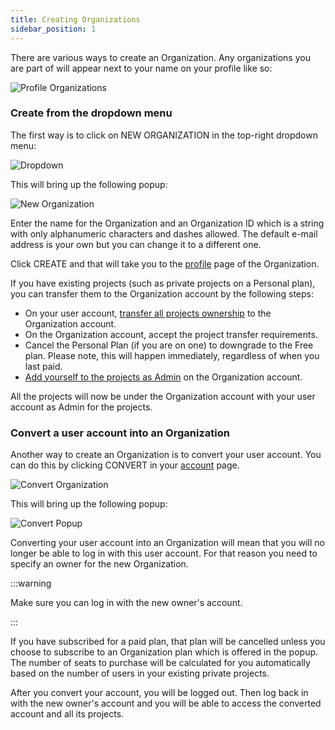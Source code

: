 ```yaml
---
title: Creating Organizations
sidebar_position: 1
---
```


There are various ways to create an Organization. Any organizations you are part of will appear next to your name on your profile like so:

![Profile Organizations](/images/user-manual/organizations/organizations.jpg)

### Create from the dropdown menu

The first way is to click on NEW ORGANIZATION in the top-right dropdown menu:

![Dropdown](/images/user-manual/organizations/dropdown.png)

This will bring up the following popup:

![New Organization](/images/user-manual/organizations/new-organization.jpg)

Enter the name for the Organization and an Organization ID which is a string with only alphanumeric characters and dashes allowed. The default e-mail address is your own but you can change it to a different one.

Click CREATE and that will take you to the [profile][4] page of the Organization.

If you have existing projects (such as private projects on a Personal plan), you can transfer them to the Organization account by the following steps:

* On your user account, [transfer all projects ownership][5] to the Organization account.
* On the Organization account, accept the project transfer requirements.
* Cancel the Personal Plan (if you are on one) to downgrade to the Free plan. Please note, this will happen immediately, regardless of when you last paid.
* [Add yourself to the projects as Admin][6] on the Organization account.

All the projects will now be under the Organization account with your user account as Admin for the projects.

### Convert a user account into an Organization

Another way to create an Organization is to convert your user account. You can do this by clicking CONVERT in your [account][7] page.

![Convert Organization](/images/user-manual/organizations/convert.png)

This will bring up the following popup:

![Convert Popup](/images/user-manual/organizations/convert-popup.png)

Converting your user account into an Organization will mean that you will no longer be able to log in with this user account. For that reason you need to specify an owner for the new Organization.

:::warning

Make sure you can log in with the new owner's account.

:::

If you have subscribed for a paid plan, that plan will be cancelled unless you choose to subscribe to an Organization plan which is offered in the popup. The number of seats to purchase will be calculated for you automatically based on the number of users in your existing private projects.

After you convert your account, you will be logged out. Then log back in with the new owner's account and you will be able to access the converted account and all its projects.

[4]: /user-manual/profile
[5]: /user-manual/profile/projects/#transfer-project-ownership
[6]: /user-manual/organizations/managing-organizations/#projects
[7]: /user-manual/profile/account
